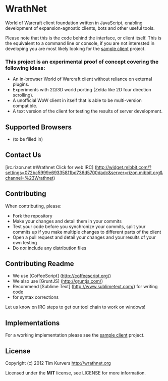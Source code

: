 WrathNet
========

World of Warcraft client foundation written in JavaScript, enabling  
development of expansion-agnostic clients, bots and other useful tools.

Please note that this is the code behind the interface, or client itself. This is the equivalent to a command line or console, if you are not interested in developing you are most likely looking for the [sample client](https://github.com/timkurvers/wrathnet-client) project.

### This project is an experimental proof of concept covering the following ideas:
* An in-browser World of Warcraft client without reliance on external plugins.
* Experiments with 2D/3D world porting (Zelda like 2D four direction scrolling).
* A unofficial WoW client in itself that is able to be multi-version compatible.
* A text version of the client for testing the results of server development.

Supported Browsers
--------------------------

* (to be filled in)

Contact Us
--------------------------

[irc.rizon.net #Wrathnet Click for web IRC] (http://widget.mibbit.com/?settings=072bc5999e69335811bd736d5700dadc&server=rizon.mibbit.org&channel=%23Wrathnet)

Contributing
--------------------------

When contributing, please:

* Fork the repository
* Make your changes and detail them in your commits
* Test your code before you synchronize your commits, split your commits up if you make multiple changes to different parts of the client
* Open a pull request and detail your changes and your results of your own testing
* Do *not* include any distribution files


Contributing Readme
--------------------------

* We use [CoffeeScript] (http://coffeescript.org/)
* We also use [GruntJS] (http://gruntjs.com/)
* Recommend [Sublime Text] (http://www.sublimetext.com/) for writing code
* for syntax corrections

Let us know on IRC steps to get our tool chain to work on windows!

Implementations
--------------------------

For a working implementation please see the [sample client](https://github.com/timkurvers/wrathnet-client) project.

License
--------------------------

Copyright (c) 2012 Tim Kurvers <http://wrathnet.org>

Licensed under the **MIT** license, see LICENSE for more information.  